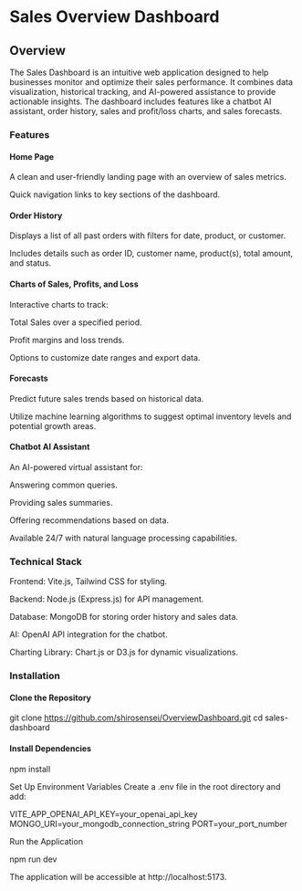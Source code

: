 # Sales Overview Dashboard

## Overview

The Sales Dashboard is an intuitive web application designed to help businesses monitor and optimize their sales performance. It combines data visualization, historical tracking, and AI-powered assistance to provide actionable insights. The dashboard includes features like a chatbot AI assistant, order history, sales and profit/loss charts, and sales forecasts.

### Features

#### Home Page

A clean and user-friendly landing page with an overview of sales metrics.

Quick navigation links to key sections of the dashboard.

#### Order History

Displays a list of all past orders with filters for date, product, or customer.

Includes details such as order ID, customer name, product(s), total amount, and status.

#### Charts of Sales, Profits, and Loss

Interactive charts to track:

Total Sales over a specified period.

Profit margins and loss trends.

Options to customize date ranges and export data.

#### Forecasts

Predict future sales trends based on historical data.

Utilize machine learning algorithms to suggest optimal inventory levels and potential growth areas.

#### Chatbot AI Assistant

An AI-powered virtual assistant for:

Answering common queries.

Providing sales summaries.

Offering recommendations based on data.

Available 24/7 with natural language processing capabilities.

### Technical Stack

Frontend: Vite.js, Tailwind CSS for styling.

Backend: Node.js (Express.js) for API management.

Database: MongoDB for storing order history and sales data.

AI: OpenAI API integration for the chatbot.

Charting Library: Chart.js or D3.js for dynamic visualizations.

### Installation

#### Clone the Repository

git clone https://github.com/shirosensei/OverviewDashboard.git
cd sales-dashboard

#### Install Dependencies

npm install

Set Up Environment Variables
Create a .env file in the root directory and add:

VITE_APP_OPENAI_API_KEY=your_openai_api_key
MONGO_URI=your_mongodb_connection_string
PORT=your_port_number

Run the Application

npm run dev

The application will be accessible at http://localhost:5173.